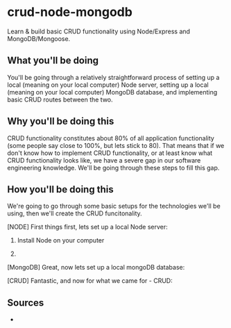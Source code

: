 # crud-node-mongodb
Learn &amp; build basic CRUD functionality using Node/Express and MongoDB/Mongoose.

## What you'll be doing

You'll be going through a relatively straightforward process of setting up a local (meaning on your local computer) Node server, setting up a local (meaning on your local computer) MongoDB database, and implementing basic CRUD routes between the two.

## Why you'll be doing this

CRUD functionality constitutes about 80% of all application functionality (some people say close to 100%, but lets stick to 80). That means that if we don't know how to implement CRUD functionality, or at least know what CRUD functionality looks like, we have a severe gap in our software engineering knowledge. We'll be going through these steps to fill this gap.

## How you'll be doing this

We're going to go through some basic setups for the technologies we'll be using, then we'll create the CRUD funcitonality.

[NODE] First things first, lets set up a local Node server:
1. Install Node on your computer

2. 


[MongoDB] Great, now lets set up a local mongoDB database:



[CRUD] Fantastic, and now for what we came for - CRUD:



## Sources
- 
